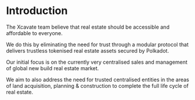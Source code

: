 # Introduction

The Xcavate team believe that real estate should be accessible and affordable to everyone.

We do this by eliminating the need for trust through a modular protocol that delivers trustless tokenised real estate assets secured by Polkadot.

Our initial focus is on the currently very centralised sales and management of global new build real estate market.

We aim to also address the need for trusted centralised entities in the areas of land acquisition, planning & construction to complete the full life cycle of real estate.
